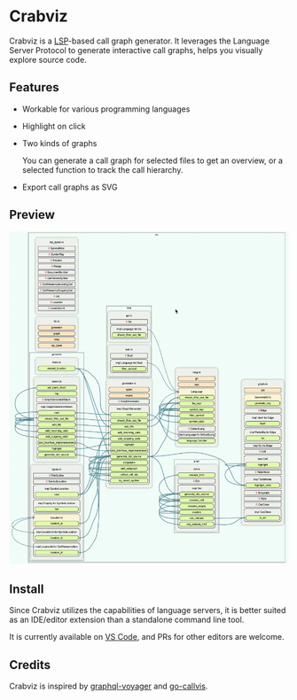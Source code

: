 # Crabviz

Crabviz is a [LSP](https://microsoft.github.io/language-server-protocol/)-based call graph generator. It leverages the Language Server Protocol to generate interactive call graphs, helps you visually explore source code.

## Features

* Workable for various programming languages
* Highlight on click
* Two kinds of graphs

   You can generate a call graph for selected files to get an overview, or a selected function to track the call hierarchy.
* Export call graphs as SVG

## Preview

![preview](https://raw.githubusercontent.com/chanhx/assets/main/crabviz/preview.gif)

## Install

Since Crabviz utilizes the capabilities of language servers, it is better suited as an IDE/editor extension than a standalone command line tool.

It is currently available on [VS Code](https://marketplace.visualstudio.com/items?itemName=chanhx.crabviz), and PRs for other editors are welcome.

## Credits

Crabviz is inspired by [graphql-voyager](https://github.com/graphql-kit/graphql-voyager) and [go-callvis](https://github.com/ondrajz/go-callvis).
